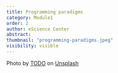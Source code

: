 ```yaml
---
title: Programming paradigms 
category: Module1
order: 2 
author: eScience Center
abstract: 
thumbnail: "programming-paradigms.jpeg"
visibility: visible
---
```



Photo by <a href="">TODO</a> on <a href="https://csharp-station.com/Tutorial/CSharp/Lesson19">Unsplash</a>
  
  

